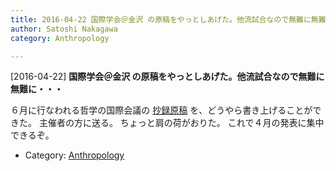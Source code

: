 ```yaml
---
title: 2016-04-22 国際学会＠金沢 の原稿をやっとしあげた。他流試合なので無難に無難に・・・
author: Satoshi Nakagawa
category: Anthropology

---
```


[2016-04-22] **国際学会＠金沢 の原稿をやっとしあげた。他流試合なので無難に無難に・・・** 

 ６月に行なわれる哲学の国際会議の
[抄録原稿](/~satoshi/anthrop/works/paper-2/mbeo.html)
を、どうやら書き上げることができた。
主催者の方に送る。
ちょっと肩の荷がおりた。
これで４月の発表に集中できるぞ。

- Category: [Anthropology](https://merapano.github.io/categories.html#Anthropology)

